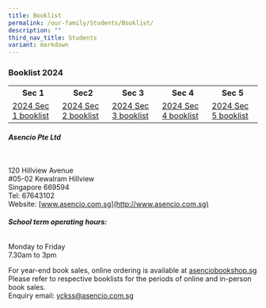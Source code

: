 ```yaml
---
title: Booklist
permalink: /our-family/Students/Booklist/
description: ""
third_nav_title: Students
variant: markdown
---
```

### Booklist 2024

   <table>
        <tbody><tr>
            <th>Sec 1</th>
            <th>Sec2</th>
            <th>Sec 3</th>
            <th>Sec 4</th>
            <th>Sec 5</th>
        </tr>
        <tr>
            <td><a href="/files/Students/Booklist/2024%20secondary%201%20booklist.pdf">2024 Sec 1 booklist</a></td>
            <td><a href="/files/Students/Booklist/2024%20secondary%202%20booklist.pdf">2024 Sec 2 booklist</a></td>
            <td><a href="/files/Students/Booklist/2024%20secondary%203%20booklist.pdf">2024 Sec 3 booklist</a></td>
            <td><a href="/files/Students/Booklist/2024%20secondary%204%20booklist.pdf">2024 Sec 4 booklist</a></td>
            <td><a href="/files/Students/Booklist/2024%20secondary%205%20booklist.pdf">2024 Sec 5 booklist</a></td>
        </tr>
    </tbody></table>

      

###### **Asencio Pte Ltd**
<br>120 Hillview Avenue
<br>#05-02 Kewalram Hillview
<br>Singapore 669594
<br>Tel: 67643102
<br> Website: [www.asencio.com.sg](http://www.asencio.com.sg)

###### **School term operating hours:**
<ul style="margin: 0; padding: 0; list-style: none;">
	<li style="margin: 0; padding: 0;">Monday to Friday</li> 
	<li style="margin: 0; padding: 0;">7.30am to 3pm</li>
</ul>

For year-end book sales, online ordering is available at [asenciobookshop.sg](https://asenciobookshop.sg/)
<br>Please refer to respective booklists for the periods of online and in-person book sales.
<br>Enquiry email: yckss@asencio.com.sg

